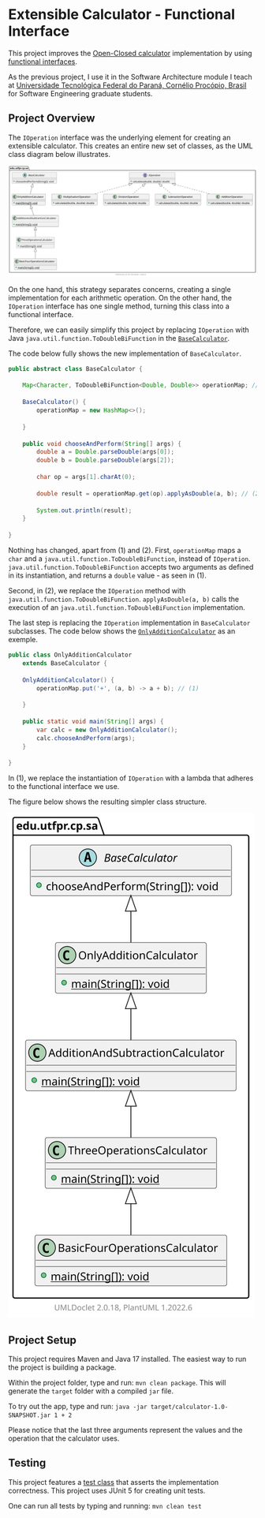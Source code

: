# Extensible Calculator - Functional Interface 
This project improves the [Open-Closed calculator](https://github.com/gabrielcostasilva/sa-calc/tree/open-closed) implementation by using [functional interfaces](https://www.baeldung.com/java-8-functional-interfaces).

As the previous project, I use it in the Software Architecture module I teach at [Universidade Tecnológica Federal do Paraná, Cornélio Procópio, Brasil](http://www.utfpr.edu.br/campus/cornelioprocopio) for Software Engineering graduate students. 

## Project Overview
The `IOperation` interface was the underlying element for creating an extensible calculator. This creates an entire new set of classes, as the UML class diagram below illustrates. 

<img src="./package.svg" />

On the one hand, this strategy separates concerns, creating a single implementation for each arithmetic operation. On the other hand, the `IOperation` interface has one single method, turning this class into a functional interface.

Therefore, we can easily simplify this project by replacing `IOperation` with Java `java.util.function.ToDoubleBiFunction` in the [`BaseCalculator`](./src/main/java/edu/utfpr/cp/sa/BaseCalculator.java.java).

The code below fully shows the new implementation of `BaseCalculator`.

```java 
public abstract class BaseCalculator {

    Map<Character, ToDoubleBiFunction<Double, Double>> operationMap; // (1)

    BaseCalculator() {
        operationMap = new HashMap<>();

    }

    public void chooseAndPerform(String[] args) {
        double a = Double.parseDouble(args[0]);
        double b = Double.parseDouble(args[2]);

        char op = args[1].charAt(0);

        double result = operationMap.get(op).applyAsDouble(a, b); // (2)

        System.out.println(result);
    }

}
```

Nothing has changed, apart from (1) and (2). First, `operationMap` maps a `char` and a `java.util.function.ToDoubleBiFunction`, instead of `IOperation`. `java.util.function.ToDoubleBiFunction` accepts two arguments as defined in its instantiation, and returns a `double` value - as seen in (1).

Second, in (2), we replace the `IOperation` method with `java.util.function.ToDoubleBiFunction`. `applyAsDouble(a, b)` calls the execution of an `java.util.function.ToDoubleBiFunction` implementation. 

The last step is replacing the `IOperation` implementation in `BaseCalculator` subclasses. The code below shows the [`OnlyAdditionCalculator`](./src/main/java/edu/utfpr/cp/sa/OnlyAdditionCalculator.java) as an exemple.

```java
public class OnlyAdditionCalculator 
    extends BaseCalculator {

    OnlyAdditionCalculator() {
        operationMap.put('+', (a, b) -> a + b); // (1)
        
    }

    public static void main(String[] args) {
        var calc = new OnlyAdditionCalculator();
        calc.chooseAndPerform(args);
    }
    
}
```

In (1), we replace the instantiation of `IOperation` with a lambda that adheres to the functional interface we use.

The figure below shows the resulting simpler class structure.

<img src="new-package.svg" />

## Project Setup
This project requires Maven and Java 17 installed. The easiest way to run the project is building a package.

Within the project folder, type and run: `mvn clean package`. This will generate the `target` folder with a compiled `jar` file.

To try out the app, type and run: `java -jar target/calculator-1.0-SNAPSHOT.jar 1 + 2`

Please notice that the last three arguments represent the values and the operation that the calculator uses.

## Testing
This project features a [test class](./src/test/java/edu/utfpr/cp/sa/CalculatorTest.java) that asserts the implementation correctness. This project uses JUnit 5 for creating unit tests.

One can run all tests by typing and running: `mvn clean test`

